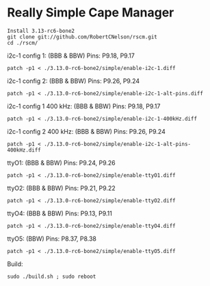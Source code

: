 Really Simple Cape Manager
====

```
Install 3.13-rc6-bone2
git clone git://github.com/RobertCNelson/rscm.git
cd ./rscm/
```

i2c-1 config 1: (BBB & BBW)
Pins: P9.18, P9.17
```
patch -p1 < ./3.13.0-rc6-bone2/simple/enable-i2c-1.diff
```

i2c-1 config 2: (BBB & BBW)
Pins: P9.26, P9.24
```
patch -p1 < ./3.13.0-rc6-bone2/simple/enable-i2c-1-alt-pins.diff
```

i2c-1 config 1 400 kHz: (BBB & BBW)
Pins: P9.18, P9.17
```
patch -p1 < ./3.13.0-rc6-bone2/simple/enable-i2c-1-400kHz.diff
```

i2c-1 config 2 400 kHz: (BBB & BBW)
Pins: P9.26, P9.24
```
patch -p1 < ./3.13.0-rc6-bone2/simple/enable-i2c-1-alt-pins-400kHz.diff
```

ttyO1: (BBB & BBW)
Pins: P9.24, P9.26
```
patch -p1 < ./3.13.0-rc6-bone2/simple/enable-ttyO1.diff
```

ttyO2: (BBB & BBW)
Pins: P9.21, P9.22
```
patch -p1 < ./3.13.0-rc6-bone2/simple/enable-ttyO2.diff
```

ttyO4: (BBB & BBW)
Pins: P9.13, P9.11
```
patch -p1 < ./3.13.0-rc6-bone2/simple/enable-ttyO4.diff
```

ttyO5: (BBW)
Pins: P8.37, P8.38
```
patch -p1 < ./3.13.0-rc6-bone2/simple/enable-ttyO5.diff
```

Build:
```
sudo ./build.sh ; sudo reboot
```
